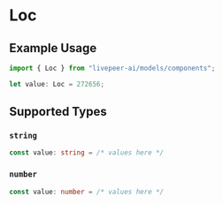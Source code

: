 # Loc

## Example Usage

```typescript
import { Loc } from "livepeer-ai/models/components";

let value: Loc = 272656;
```

## Supported Types

### `string`

```typescript
const value: string = /* values here */
```

### `number`

```typescript
const value: number = /* values here */
```

